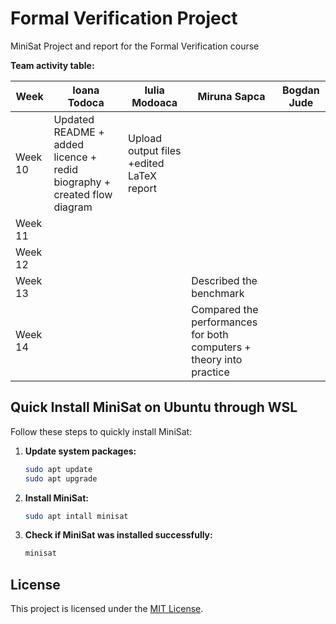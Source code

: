 # Formal Verification Project

MiniSat Project and report for the Formal Verification course

**Team activity table:**

|   Week   | Ioana Todoca   | Iulia Modoaca | Miruna Sapca | Bogdan Jude|
|----------|----------------|---------------|--------------|------------|
| Week 10  | Updated README + added licence + redid biography + created flow diagram |      Upload output files +edited LaTeX report         |              |            |
| Week 11  |                |               |              |            |
| Week 12  |                |               |              |            |
| Week 13  |                |               |   Described the benchmark           |            |
| Week 14  |                |               |    Compared the performances for both computers + theory into practice          |            |





## Quick Install MiniSat on Ubuntu through WSL

Follow these steps to quickly install MiniSat:

1. **Update system packages:**
   ```bash
   sudo apt update
   sudo apt upgrade

2.  **Install MiniSat:**
    ```bash
    sudo apt intall minisat

3.  **Check if MiniSat was installed successfully:**
    ```bash
    minisat 

## License
This project is licensed under the [MIT License](LICENSE).

